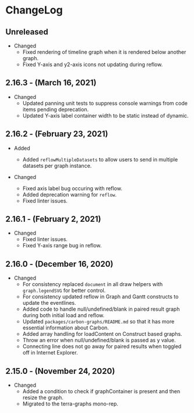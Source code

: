 # ChangeLog

## Unreleased

* Changed 
  * Fixed rendering of timeline graph when it is rendered below another graph.
  * Fixed Y-axis and y2-axis icons not updating during reflow.

## 2.16.3 - (March 16, 2021)

* Changed
  * Updated panning unit tests to suppress console warnings from code items pending deprecation.
  * Updated Y-axis label container width to be static instead of dynamic.

## 2.16.2 - (February 23, 2021)

* Added
  * Added `reflowMultipleDatasets` to allow users to send in multiple datasets per graph instance.
  
* Changed
  * Fixed axis label bug occuring with reflow.
  * Added deprecation warning for `reflow`.
  * Fixed linter issues.

## 2.16.1 - (February 2, 2021)

* Changed
  * Fixed linter issues.
  * Fixed Y-axis range bug in reflow.

## 2.16.0 - (December 16, 2020)

* Changed
  * For consistency replaced `document` in all draw helpers with `graph.legendSVG` for better control.
  * For consistency updated reflow in Graph and Gantt constructs to update the eventlines.
  * Added code to handle null/undefined/blank in paired result graph during both initial load and reflow.
  * Updated `packages/carbon-graphs/README.md` so that it has more essential information about Carbon.
  * Added array handling for loadContent on Construct based graphs.
  * Throw an error when null/undefined/blank is passed as y value.
  * Connecting line does not go away for paired results when toggled off in Internet Explorer.

## 2.15.0 - (November 24, 2020)

* Changed
  * Added a condition to check if graphContainer is present and then resize the graph.
  * Migrated to the terra-graphs mono-rep.
